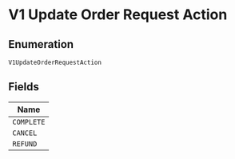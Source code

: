 <!-- Optimized: 2025-10-06 -->
<!-- RPM: 1.6.2.1.1.6.2.1_v1-update-order-request-action_20251006 -->
<!-- Session: E2E RPM DNA Application -->
<!-- AOM: RND (Reggie & Dro) -->
<!-- COI: TECHNOLOGY -->
<!-- RPM: HIGH -->
<!-- ACTION: BUILD -->

# V1 Update Order Request Action

## Enumeration

`V1UpdateOrderRequestAction`

## Fields

| Name |
|  --- |
| `COMPLETE` |
| `CANCEL` |
| `REFUND` |
